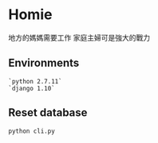 # Homie  
地方的媽媽需要工作
家庭主婦可是強大的戰力

## Environments

    `python 2.7.11`  
    `django 1.10`

## Reset database  

    python cli.py
